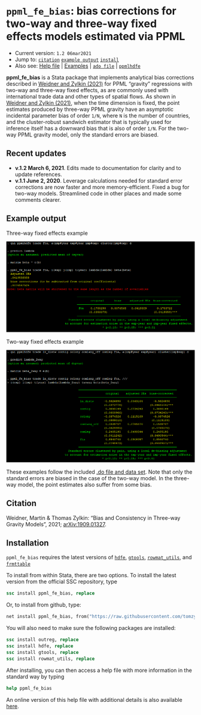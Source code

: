 # `ppml_fe_bias`: bias corrections for two-way and three-way fixed effects models estimated via PPML

- Current version: `1.2 06mar2021`
- Jump to: [`citation`](#citation) [`example output`](#example-output) [`install`](#installation)
- Also see: [Help file](https://github.com/tomzylkin/ppml_fe_bias/blob/master/help%20file%20(ppml_fe_bias).pdf) | [Examples](https://github.com/tomzylkin/ppml_fe_bias/blob/master/examples/EXAMPLE%20DO%20FILE%20(ppml_fe_bias).do) | [`ado file`](https://github.com/tomzylkin/ppml_fe_bias/blob/master/src/ppml_fe_bias.ado) | [`ppmlhdfe`](https://github.com/sergiocorreia/ppmlhdfe) 

**ppml_fe_bias** is a Stata package that implements analytical bias corrections described in [Weidner and Zylkin (2021)](https://arxiv.org/abs/1909.01327) for PPML “gravity” regressions with two-way and three-way fixed effects, as are commonly used with international trade data and other types of spatial flows. As shown in [Weidner and Zylkin (2021)](https://arxiv.org/abs/1909.01327), when the time dimension is fixed, the point estimates produced by three-way PPML gravity have an asymptotic incidental parameter bias of order `1/N`, where `N` is the number of countries, and the cluster-robust sandwich estimator that is typically used for inference itself has a downward bias that is also of order `1/N`. For the two-way PPML gravity model, only the standard errors are biased.

## Recent updates
- **v.1.2 March 6, 2021**. Edits made to documentation for clarity and to update references.
- **v.1.1 June 2, 2020**. Leverage calculations needed for standard error corrections are now faster and more memory-efficient. Fixed a bug for two-way models. Streamlined code in other places and made some comments clearer.

## Example output

Three-way fixed effects example

<p align="center"><img src="https://github.com/tomzylkin/ppml_fe_bias/blob/master/examples/figures/example%20output%20(3%20way).png?raw=true" alt="example output"/></p>

Two-way fixed effects example

<p align="center"><img src="https://github.com/tomzylkin/ppml_fe_bias/blob/master/examples/figures/example%20output%20(2way).png?raw=true" alt="example output (2 way)"/></p>

These examples follow the included [.do file and data set](https://github.com/tomzylkin/ppml_fe_bias/blob/master/examples/EXAMPLE%20DO%20FILE%20(ppml_fe_bias).do). Note that only the standard errors are biased in the case of the two-way model. In the three-way model, the point estimates also suffer from some bias. 

## Citation

Weidner, Martin & Thomas Zylkin: “Bias and Consistency in Three-way Gravity Models”, 2021; <a href='https://arxiv.org/pdf/1909.01327'>arXiv:1909.01327</a>.

## Installation

`ppml_fe_bias` requires the latest versions of [`hdfe`](https://ideas.repec.org/c/boc/bocode/s457985.html), [`gtools`](https://gtools.readthedocs.io/en/latest/), [`rowmat_utils`](https://ideas.repec.org/c/boc/bocode/s457888.html), and [`frmttable`](https://ideas.repec.org/c/boc/bocode/s375201.html) 

To install from within Stata, there are two options. To install the latest version from the official SSC repository, type

```stata
ssc install ppml_fe_bias, replace
```

Or, to install from github, type:

```stata
net install ppml_fe_bias, from("https://raw.githubusercontent.com/tomzylkin/ppml_fe_bias/master/src") replace
```

You will also need to make sure the following packages are installed:
```stata
ssc install outreg, replace
ssc install hdfe, replace
ssc install gtools, replace
ssc install rowmat_utils, replace
```

After installing, you can then access a help file with more information in the standard way by typing

```stata
help ppml_fe_bias 
```

An online version of this help file with additional details is also available [here](https://github.com/tomzylkin/ppml_fe_bias/blob/master/help%20file%20(ppml_fe_bias).pdf). 


